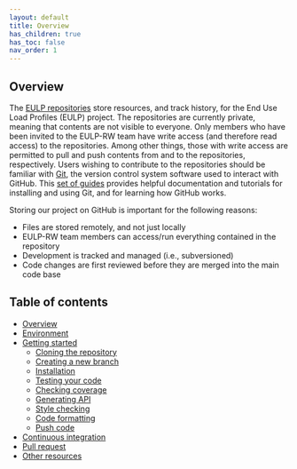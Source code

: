 ```yaml
---
layout: default
title: Overview
has_children: true
has_toc: false
nav_order: 1
---
```


Overview
--------

The [EULP repositories](https://github.com/NREL?utf8=%E2%9C%93&q=EULP&type=&language=) store resources, and track history, for the End Use Load Profiles (EULP) project. The repositories are currently private, meaning that contents are not visible to everyone. Only members who have been invited to the EULP-RW team have write access (and therefore read access) to the repositories. Among other things, those with write access are permitted to pull and push contents from and to the repositories, respectively. Users wishing to contribute to the repositories should be familiar with [Git](https://git-scm.com/), the version control system software used to interact with GitHub. This [set of guides](https://guides.github.com/) provides helpful documentation and tutorials for installing and using Git, and for learning how GitHub works.

Storing our project on GitHub is important for the following reasons:
  * Files are stored remotely, and not just locally
  * EULP-RW team members can access/run everything contained in the repository
  * Development is tracked and managed (i.e., subversioned)
  * Code changes are first reviewed before they are merged into the main code base

Table of contents
-----------------
* [Overview](index.html)
* [Environment](pages/environment.html)
* [Getting started](pages/getting_started.html)
  * [Cloning the repository](pages/getting_started.html#cloning-the-repository)
  * [Creating a new branch](pages/getting_started.html#creating-a-new-branch)
  * [Installation](pages/getting_started.html#installation)
  * [Testing your code](pages/getting_started.html#testing-your-code)
  * [Checking coverage](pages/getting_started.html#checking-coverage)
  * [Generating API](pages/getting_started.html#generating-api)
  * [Style checking](pages/getting_started.html#style-checking)
  * [Code formatting](pages/getting_started.html#code-formatting)
  * [Push code](pages/getting_started.html#push-code)
* [Continuous integration](pages/continuous_integration.html)
* [Pull request](pages/pull_request.html)
* [Other resources](pages/other_resources.html)